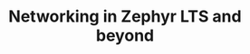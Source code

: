 ---
categories:
- bkk19
description: Zephyr 1.14 is long-expected LTS (Long-Term Support) release for Zephyr
  RTOS project. A lot of effort went both into extending networking support for it
  and making it stable. This session discusses both things which fit and didnt into
  the LTS release.
future_image:
  featured: 'true'
  path: /assets/images/featured-images/bkk19/BKK19-113.png
session_attendee_num: '7'
session_id: BKK19-113
session_room: Session Room 3 (Lotus 10)
session_slot:
  end_time: '2019-04-01 15:55:00'
  start_time: '2019-04-01 15:30:00'
session_speakers:
- speaker_bio: Paul is a member of Linaro LITE team, who specializes in networking
    and application frameworks.
  speaker_company: Linaro
  speaker_image: /assets/images/speakers/bkk19/paul-sokolovsky.jpg
  speaker_location: ''
  speaker_name: Paul Sokolovsky
  speaker_position: IoT Engineer
  speaker_username: paul.sokolovsky
session_track: IoT and Embedded
tag: session
tags:
- Open Source Development
- IoT and Embedded
- Networking
title: Networking in Zephyr LTS and beyond
---